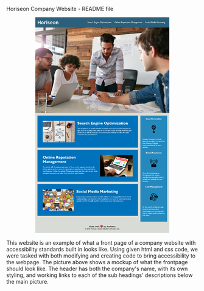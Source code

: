 Horiseon Company Website - README file

<p align="center"><img src="./assets/images/mockup.png" width="70%"></p>

This website is an example of what a front page of a company website with accessibility standards built in looks like. Using given html and css code, we were tasked with both modifying and creating code to bring accessibility to the webpage. The picture above shows a mockup of what the frontpage should look like. The header has both the company's name, with its own styling, and working links to each of the sub headings' descriptions below the main picture.